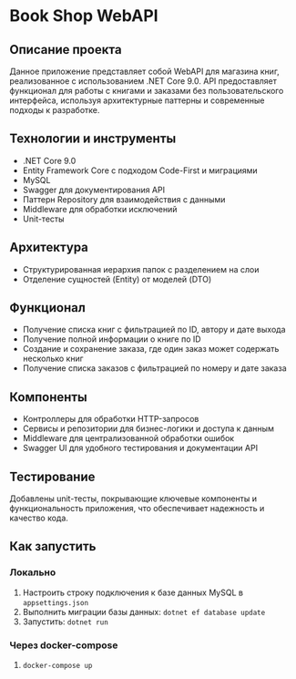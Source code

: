 # Book Shop WebAPI

## Описание проекта
Данное приложение представляет собой WebAPI для магазина книг, реализованное с использованием .NET Core 9.0. API предоставляет функционал для работы с книгами и заказами без пользовательского интерфейса, используя архитектурные паттерны и современные подходы к разработке.

## Технологии и инструменты
- .NET Core 9.0
- Entity Framework Core с подходом Code-First и миграциями
- MySQL
- Swagger для документирования API
- Паттерн Repository для взаимодействия с данными
- Middleware для обработки исключений
- Unit-тесты

## Архитектура
- Структурированная иерархия папок с разделением на слои
- Отделение сущностей (Entity) от моделей (DTO)

## Функционал
- Получение списка книг с фильтрацией по ID, автору и дате выхода
- Получение полной информации о книге по ID
- Создание и сохранение заказа, где один заказ может содержать несколько книг
- Получение списка заказов с фильтрацией по номеру и дате заказа

## Компоненты
- Контроллеры для обработки HTTP-запросов
- Сервисы и репозитории для бизнес-логики и доступа к данным
- Middleware для централизованной обработки ошибок
- Swagger UI для удобного тестирования и документации API

## Тестирование
Добавлены unit-тесты, покрывающие ключевые компоненты и функциональность приложения, что обеспечивает надежность и качество кода.

## Как запустить
### Локально
1. Настроить строку подключения к базе данных MySQL в `appsettings.json`
2. Выполнить миграции базы данных:
   `dotnet ef database update`
3. Запустить:
    `dotnet run`
### Через docker-compose 
1. `docker-compose up`
